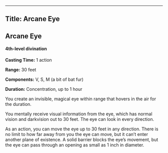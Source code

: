 -------------------------
Title: Arcane Eye
-------------------------

## Arcane Eye

#### 4th-level divination


**Casting Time:** 1 action

**Range:** 30 feet

**Components:** V, S, M (a bit of bat fur)

**Duration:** Concentration, up to 1 hour


You create an invisible, magical eye within range that hovers in the air
for the duration.

You mentally receive visual information from the eye, which has normal
vision and darkvision out to 30 feet. The eye can look in every
direction.

As an action, you can move the eye up to 30 feet in any direction. There
is no limit to how far away from you the eye can move, but it can’t
enter another plane of existence. A solid barrier blocks the eye’s
movement, but the eye can pass through an opening as small as 1 inch in
diameter.


